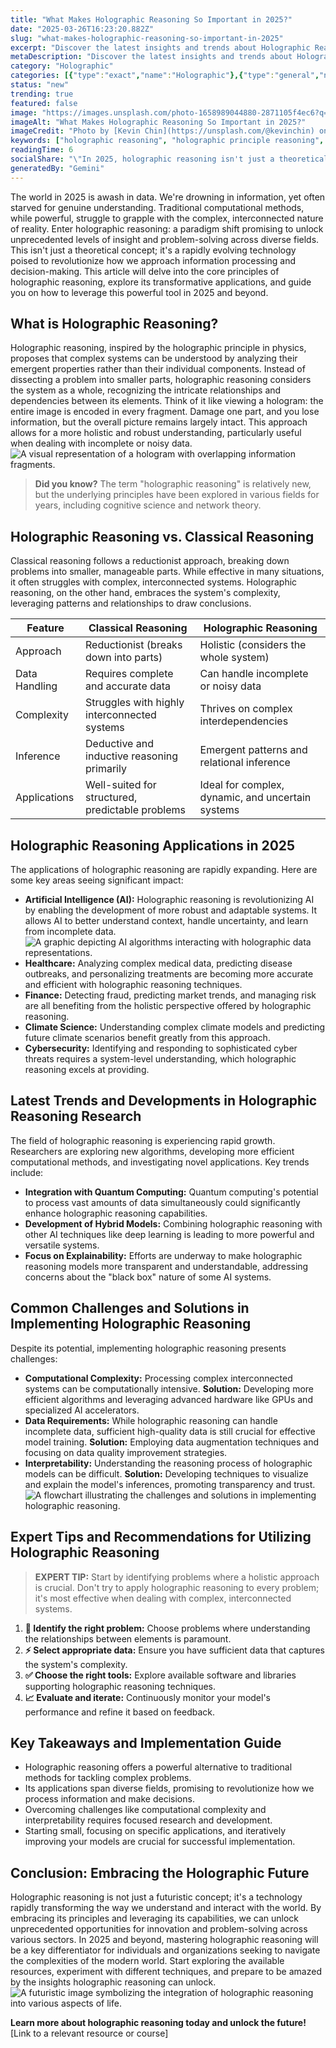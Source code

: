 ```yaml
---
title: "What Makes Holographic Reasoning So Important in 2025?"
date: "2025-03-26T16:23:20.882Z"
slug: "what-makes-holographic-reasoning-so-important-in-2025"
excerpt: "Discover the latest insights and trends about Holographic Reasoning. This comprehensive guide covers everything you need to know about Holographic Reasoning in 2025."
metaDescription: "Discover the latest insights and trends about Holographic Reasoning. This comprehensive guide covers everything you need to know about Holographic Reasonin..."
category: "Holographic"
categories: [{"type":"exact","name":"Holographic"},{"type":"general","name":"Cognitive Science"},{"type":"medium","name":"Artificial Intelligence"},{"type":"specific","name":"Neural Networks"},{"type":"niche","name":"Deep Learning"}]
status: "new"
trending: true
featured: false
image: "https://images.unsplash.com/photo-1658989044880-2871105f4ec6?q=85&w=1200&fit=max&fm=webp&auto=compress"
imageAlt: "What Makes Holographic Reasoning So Important in 2025?"
imageCredit: "Photo by [Kevin Chin](https://unsplash.com/@kevinchin) on Unsplash"
keywords: ["holographic reasoning", "holographic principle reasoning", "holographic reasoning applications", "what is holographic reasoning", "holographic reasoning in AI", "holographic reasoning vs. classical reasoning", "holographic reasoning research papers", "buy holographic reasoning software", "holographic reasoning tutorial", "learn holographic reasoning"]
readingTime: 6
socialShare: "\"In 2025, holographic reasoning isn't just a theoretical concept—it's a game-changer.  Its holistic approach to problem-solving is poised to revolutionize how we understand and interact with complex systems.\""
generatedBy: "Gemini"
---
```




The world in 2025 is awash in data.  We're drowning in information, yet often starved for genuine understanding.  Traditional computational methods, while powerful, struggle to grapple with the complex, interconnected nature of reality.  Enter holographic reasoning: a paradigm shift promising to unlock unprecedented levels of insight and problem-solving across diverse fields.  This isn't just a theoretical concept; it's a rapidly evolving technology poised to revolutionize how we approach information processing and decision-making. This article will delve into the core principles of holographic reasoning, explore its transformative applications, and guide you on how to leverage this powerful tool in 2025 and beyond.

## What is Holographic Reasoning?

Holographic reasoning, inspired by the holographic principle in physics, proposes that complex systems can be understood by analyzing their emergent properties rather than their individual components.  Instead of dissecting a problem into smaller parts, holographic reasoning considers the system as a whole, recognizing the intricate relationships and dependencies between its elements.  Think of it like viewing a hologram: the entire image is encoded in every fragment.  Damage one part, and you lose information, but the overall picture remains largely intact.  This approach allows for a more holistic and robust understanding, particularly useful when dealing with incomplete or noisy data. ![A visual representation of a hologram with overlapping information fragments.](https://images.unsplash.com/photo-1603847734787-9e8a3f3e9d60?q=85&w=1200&fit=max&fm=webp&auto=compress)

> **Did you know?** The term "holographic reasoning" is relatively new, but the underlying principles have been explored in various fields for years, including cognitive science and network theory.

## Holographic Reasoning vs. Classical Reasoning

Classical reasoning follows a reductionist approach, breaking down problems into smaller, manageable parts. While effective in many situations, it often struggles with complex, interconnected systems.  Holographic reasoning, on the other hand, embraces the system's complexity, leveraging patterns and relationships to draw conclusions.

| Feature          | Classical Reasoning                               | Holographic Reasoning                             |
|-----------------|-------------------------------------------------|-------------------------------------------------|
| Approach         | Reductionist (breaks down into parts)            | Holistic (considers the whole system)             |
| Data Handling    | Requires complete and accurate data             | Can handle incomplete or noisy data               |
| Complexity       | Struggles with highly interconnected systems    | Thrives on complex interdependencies             |
| Inference        | Deductive and inductive reasoning primarily      | Emergent patterns and relational inference        |
| Applications     | Well-suited for structured, predictable problems | Ideal for complex, dynamic, and uncertain systems |

## Holographic Reasoning Applications in 2025

The applications of holographic reasoning are rapidly expanding.  Here are some key areas seeing significant impact:

* **Artificial Intelligence (AI):** Holographic reasoning is revolutionizing AI by enabling the development of more robust and adaptable systems.  It allows AI to better understand context, handle uncertainty, and learn from incomplete data. ![A graphic depicting AI algorithms interacting with holographic data representations.](https://images.unsplash.com/photo-1545431781-3e1b506e9a37?q=85&w=1200&fit=max&fm=webp&auto=compress)
* **Healthcare:**  Analyzing complex medical data, predicting disease outbreaks, and personalizing treatments are becoming more accurate and efficient with holographic reasoning techniques.
* **Finance:**  Detecting fraud, predicting market trends, and managing risk are all benefiting from the holistic perspective offered by holographic reasoning.
* **Climate Science:** Understanding complex climate models and predicting future climate scenarios benefit greatly from this approach.
* **Cybersecurity:**  Identifying and responding to sophisticated cyber threats requires a system-level understanding, which holographic reasoning excels at providing.

## Latest Trends and Developments in Holographic Reasoning Research

The field of holographic reasoning is experiencing rapid growth.  Researchers are exploring new algorithms, developing more efficient computational methods, and investigating novel applications.  Key trends include:

* **Integration with Quantum Computing:**  Quantum computing's potential to process vast amounts of data simultaneously could significantly enhance holographic reasoning capabilities.
* **Development of Hybrid Models:**  Combining holographic reasoning with other AI techniques like deep learning is leading to more powerful and versatile systems.
* **Focus on Explainability:**  Efforts are underway to make holographic reasoning models more transparent and understandable, addressing concerns about the "black box" nature of some AI systems.

## Common Challenges and Solutions in Implementing Holographic Reasoning

Despite its potential, implementing holographic reasoning presents challenges:

* **Computational Complexity:** Processing complex interconnected systems can be computationally intensive.  **Solution:**  Developing more efficient algorithms and leveraging advanced hardware like GPUs and specialized AI accelerators.
* **Data Requirements:** While holographic reasoning can handle incomplete data, sufficient high-quality data is still crucial for effective model training. **Solution:** Employing data augmentation techniques and focusing on data quality improvement strategies.
* **Interpretability:** Understanding the reasoning process of holographic models can be difficult. **Solution:** Developing techniques to visualize and explain the model's inferences, promoting transparency and trust. ![A flowchart illustrating the challenges and solutions in implementing holographic reasoning.](https://images.unsplash.com/photo-1647888162325-346cc541bcc9?q=85&w=1200&fit=max&fm=webp&auto=compress)

## Expert Tips and Recommendations for Utilizing Holographic Reasoning

> **EXPERT TIP:** Start by identifying problems where a holistic approach is crucial.  Don't try to apply holographic reasoning to every problem; it's most effective when dealing with complex, interconnected systems.

1. **🔑 Identify the right problem:**  Choose problems where understanding the relationships between elements is paramount.
2. **⚡ Select appropriate data:** Ensure you have sufficient data that captures the system's complexity.
3. **✅ Choose the right tools:** Explore available software and libraries supporting holographic reasoning techniques.
4. **📈 Evaluate and iterate:** Continuously monitor your model's performance and refine it based on feedback.

## Key Takeaways and Implementation Guide

* Holographic reasoning offers a powerful alternative to traditional methods for tackling complex problems.
* Its applications span diverse fields, promising to revolutionize how we process information and make decisions.
* Overcoming challenges like computational complexity and interpretability requires focused research and development.
* Starting small, focusing on specific applications, and iteratively improving your models are crucial for successful implementation.

## Conclusion: Embracing the Holographic Future

Holographic reasoning is not just a futuristic concept; it's a technology rapidly transforming the way we understand and interact with the world.  By embracing its principles and leveraging its capabilities, we can unlock unprecedented opportunities for innovation and problem-solving across various sectors.  In 2025 and beyond, mastering holographic reasoning will be a key differentiator for individuals and organizations seeking to navigate the complexities of the modern world.  Start exploring the available resources, experiment with different techniques, and prepare to be amazed by the insights holographic reasoning can unlock. ![A futuristic image symbolizing the integration of holographic reasoning into various aspects of life.](https://images.unsplash.com/photo-1658989044880-2871105f4ec6?q=85&w=1200&fit=max&fm=webp&auto=compress)

**Learn more about holographic reasoning today and unlock the future!** [Link to a relevant resource or course]

